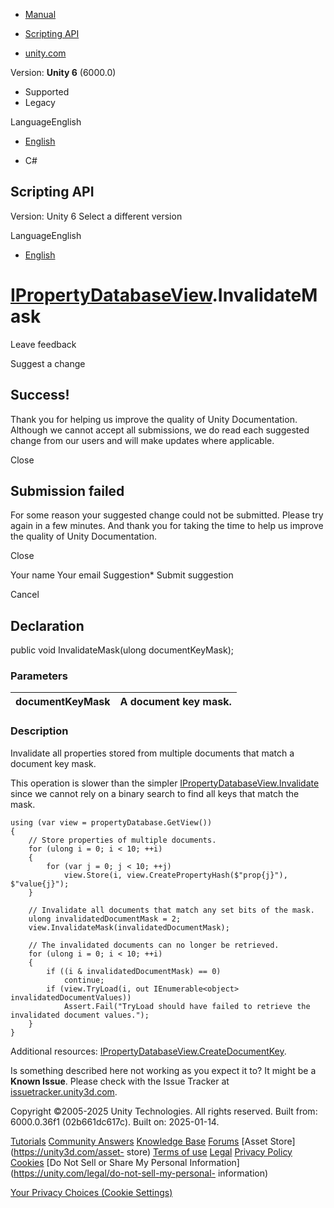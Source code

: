 [ ]()

  * [Manual](../Manual/index.html)
  * [Scripting API](../ScriptReference/index.html)

  * [unity.com](https://unity.com/)

Version: **Unity 6** (6000.0)

  * Supported
  * Legacy

LanguageEnglish

  * [English]()

  * C#

[ ](https://docs.unity3d.com)

## Scripting API

Version: Unity 6 Select a different version

LanguageEnglish

  * [English]()

#  [IPropertyDatabaseView](Search.IPropertyDatabaseView.html).InvalidateMask

Leave feedback

Suggest a change

## Success!

Thank you for helping us improve the quality of Unity Documentation. Although
we cannot accept all submissions, we do read each suggested change from our
users and will make updates where applicable.

Close

## Submission failed

For some reason your suggested change could not be submitted. Please <a>try
again</a> in a few minutes. And thank you for taking the time to help us
improve the quality of Unity Documentation.

Close

Your name Your email Suggestion* Submit suggestion

Cancel

[ ]()

## Declaration

public void InvalidateMask(ulong documentKeyMask);

### Parameters

documentKeyMask | A document key mask.  
---|---  
  
### Description

Invalidate all properties stored from multiple documents that match a document
key mask.

This operation is slower than the simpler
[IPropertyDatabaseView.Invalidate](Search.IPropertyDatabaseView.Invalidate.html)
since we cannot rely on a binary search to find all keys that match the mask.

    
    
    using (var view = propertyDatabase.GetView())
    {
        // Store properties of multiple documents.
        for (ulong i = 0; i < 10; ++i)
        {
            for (var j = 0; j < 10; ++j)
                view.Store(i, view.CreatePropertyHash($"prop{j}"), $"value{j}");
        }
    
        // Invalidate all documents that match any set bits of the mask.
        ulong invalidatedDocumentMask = 2;
        view.InvalidateMask(invalidatedDocumentMask);
    
        // The invalidated documents can no longer be retrieved.
        for (ulong i = 0; i < 10; ++i)
        {
            if ((i & invalidatedDocumentMask) == 0)
                continue;
            if (view.TryLoad(i, out IEnumerable<object> invalidatedDocumentValues))
                Assert.Fail("TryLoad should have failed to retrieve the invalidated document values.");
        }
    }
    

Additional resources:
[IPropertyDatabaseView.CreateDocumentKey](Search.IPropertyDatabaseView.CreateDocumentKey.html).

Is something described here not working as you expect it to? It might be a
**Known Issue**. Please check with the Issue Tracker at
[issuetracker.unity3d.com](https://issuetracker.unity3d.com).

Copyright ©2005-2025 Unity Technologies. All rights reserved. Built from:
6000.0.36f1 (02b661dc617c). Built on: 2025-01-14.

[Tutorials](https://unity3d.com/learn) [Community
Answers](https://answers.unity3d.com) [Knowledge
Base](https://support.unity3d.com/hc/en-us)
[Forums](https://forum.unity3d.com) [Asset Store](https://unity3d.com/asset-
store) [Terms of use](https://docs.unity3d.com/Manual/TermsOfUse.html)
[Legal](https://unity.com/legal) [Privacy
Policy](https://unity.com/legal/privacy-policy)
[Cookies](https://unity.com/legal/cookie-policy) [Do Not Sell or Share My
Personal Information](https://unity.com/legal/do-not-sell-my-personal-
information)

[Your Privacy Choices (Cookie Settings)](javascript:void\(0\);)

